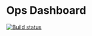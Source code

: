 Ops Dashboard
=============

[![Build status](https://ci.appveyor.com/api/projects/status/kgphtfla4k2s7rou)](https://ci.appveyor.com/project/mitchelldavis/opsdashboard)
